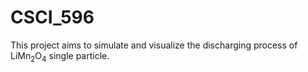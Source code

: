 # CSCI_596

This project aims to simulate and visualize the discharging process of LiMn<sub>2</sub>O<sub>4</sub> single particle.
